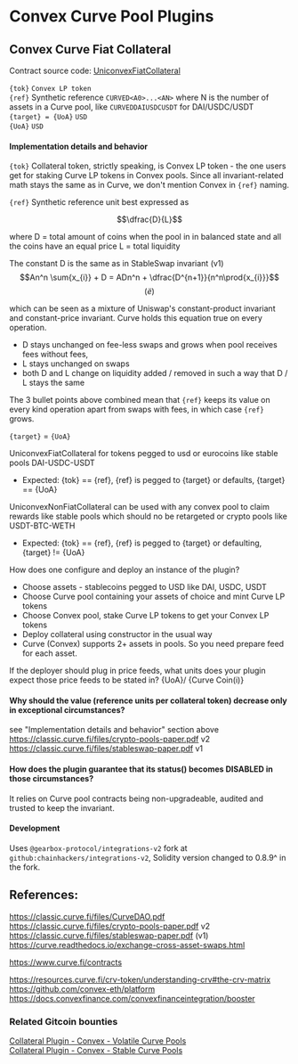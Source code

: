 # Convex Curve Pool Plugins

## Convex Curve Fiat Collateral

Contract source code: [UniconvexFiatCollateral](./UniconvexFiatCollateral.sol)

`{tok}` `Convex LP token`  
`{ref}` Synthetic reference `CURVED<A0>...<AN>` where N is the number of assets in a Curve pool, like `CURVEDDAIUSDCUSDT` for DAI/USDC/USDT  
`{target} = {UoA}` `USD`  
`{UoA}` `USD`

#### Implementation details and behavior

`{tok}` Collateral token, strictly speaking, is Convex LP token - the one users get for staking Curve LP tokens in Convex pools. Since all invariant-related math stays the same as in Curve, we don't mention Convex in `{ref}` naming.

`{ref}` Synthetic reference unit best expressed as 

$$\dfrac{D}{L}$$ 

where 
D = total amount of coins when the pool in in balanced state and all the coins have an equal price
L = total liquidity

The constant D is the same as in StableSwap invariant (v1) 
 $$An^n \sum{x_{i}} + D = ADn^n + \dfrac{D^{n+1}}{n^n\prod{x_{i}}}$$ $$(ё)$$

which can be seen as a mixture of Uniswap's constant-product invariant and constant-price invariant. Curve holds this equation true on every operation. 
* D stays unchanged on fee-less swaps and grows when pool receives fees without fees,
* L stays unchanged on swaps
* both D and L change on liquidity added / removed in such a way that D / L stays the same

The 3 bullet points above combined mean that `{ref}` keeps its value on every kind operation apart from swaps with fees, in which case `{ref}` grows. 


`{target}` = `{UoA}`

UniconvexFiatCollateral for tokens pegged to usd or eurocoins like stable pools DAI-USDC-USDT
* Expected: {tok} == {ref}, {ref} is pegged to {target} or defaults, {target} == {UoA}

UniconvexNonFiatCollateral can be used with any convex pool to claim rewards like stable pools which should no be retargeted or crypto pools like USDT-BTC-WETH
* Expected: {tok} == {ref}, {ref} is pegged to {target} or defaulting, {target} != {UoA}

How does one configure and deploy an instance of the plugin?
- Choose assets - stablecoins pegged to USD like DAI, USDC, USDT
- Choose Curve pool containing your assets of choice and mint Curve LP tokens
- Choose Convex pool, stake Curve LP tokens to get your Convex LP tokens
- Deploy collateral using constructor in the usual way
- Curve (Convex) supports 2+ assets in pools. So you need prepare feed for each asset.


If the deployer should plug in price feeds, what units does your plugin expect those price feeds to be stated in?
 {UoA}/ {Curve Coin(i)}

#### Why should the value (reference units per collateral token) decrease only in exceptional circumstances?
see "Implementation details and behavior" section above
https://classic.curve.fi/files/crypto-pools-paper.pdf   v2
https://classic.curve.fi/files/stableswap-paper.pdf     v1

#### How does the plugin guarantee that its status() becomes DISABLED in those circumstances?
It relies on Curve pool contracts being non-upgradeable, audited and trusted to keep the invariant.

#### Development
Uses `@gearbox-protocol/integrations-v2` fork at `github:chainhackers/integrations-v2`,
Solidity version changed to 0.8.9^ in the fork.


## References:

https://classic.curve.fi/files/CurveDAO.pdf  
https://classic.curve.fi/files/crypto-pools-paper.pdf   v2  
https://classic.curve.fi/files/stableswap-paper.pdf     (v1)  
https://curve.readthedocs.io/exchange-cross-asset-swaps.html

https://www.curve.fi/contracts

https://resources.curve.fi/crv-token/understanding-crv#the-crv-matrix  
https://github.com/convex-eth/platform  
https://docs.convexfinance.com/convexfinanceintegration/booster  

### Related Gitcoin bounties
[Collateral Plugin - Convex - Volatile Curve Pools
](https://gitcoin.co/issue/29515)   
[Collateral Plugin - Convex - Stable Curve Pools](https://gitcoin.co/issue/29516)


